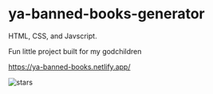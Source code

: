 # ya-banned-books-generator

HTML, CSS, and Javscript.

Fun little project built for my godchildren

https://ya-banned-books.netlify.app/


![stars](https://user-images.githubusercontent.com/24884380/170398993-0869ec4f-9fa3-4867-944c-08e1c2d0366e.jpg)
